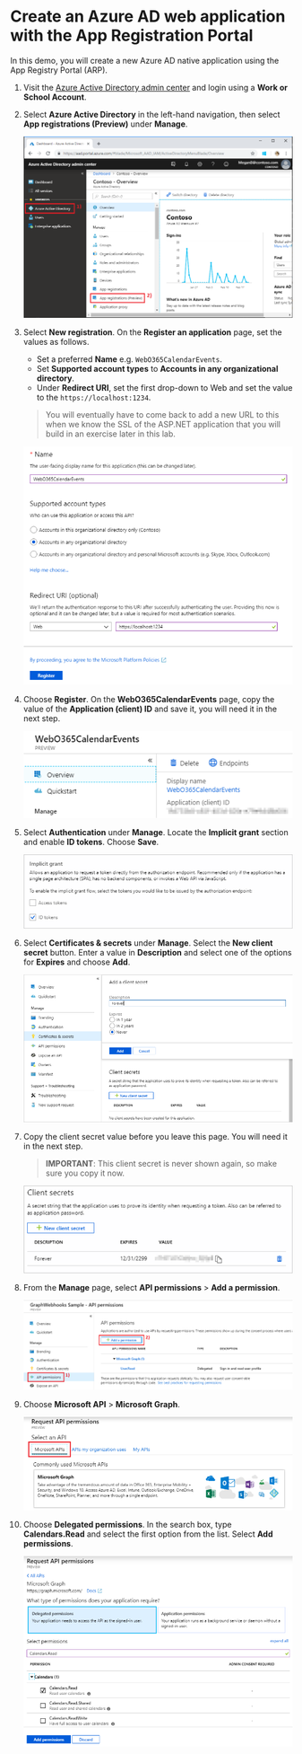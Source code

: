 # Create an Azure AD web application with the App Registration Portal

In this demo, you will create a new Azure AD native application using the App Registry Portal (ARP).

1. Visit the [Azure Active Directory admin center](https://aad.portal.azure.com) and login using a **Work or School Account**.

1. Select **Azure Active Directory** in the left-hand navigation, then select **App registrations (Preview)** under **Manage**.

    ![A screenshot of the App registrations ](../../Images/aad-portal-app-registrations.png)

1. Select **New registration**. On the **Register an application** page, set the values as follows.

    - Set a preferred **Name** e.g. `WebO365CalendarEvents`.
    - Set **Supported account types** to **Accounts in any organizational directory**.
    - Under **Redirect URI**, set the first drop-down to Web and set the value to the `https://localhost:1234`.
    > You will eventually have to come back to add a new URL to this when we know the SSL of the ASP.NET application that you will build in an exercise later in this lab.

    ![A screenshot of the Register an application page](../../Images/aad-register-an-app.PNG)

1. Choose **Register**. On the **WebO365CalendarEvents** page, copy the value of the **Application (client) ID** and save it, you will need it in the next step.

    ![A screenshot of Application Id](../../Images/aad-application-id.PNG)

1. Select **Authentication** under **Manage**. Locate the **Implicit grant** section and enable **ID tokens**. Choose **Save**.

    ![A screenshot of Implicit grant](../../Images/aad-implicit-grant.png)

1. Select **Certificates & secrets** under **Manage**. Select the **New client secret** button. Enter a value in **Description** and select one of the options for **Expires** and choose **Add**.

    ![A screenshot of the Add a client secret dialog](../../Images/aad-new-client-secret.png)

1. Copy the client secret value before you leave this page. You will need it in the next step.

    > **IMPORTANT**:
    > This client secret is never shown again, so make sure you copy it now.

    ![A screenshot of the newly added client secret](../../Images/aad-copy-client-secret.png)

1. From the **Manage** page, select **API permissions** > **Add a permission**.

    ![A screenshot of Select API Permissions](../../Images/aad-api-permissions.PNG)

1. Choose **Microsoft API** > **Microsoft Graph**.

    ![A screenshot of Request API permissions](../../Images/aad-request-api-permissions.PNG)

1. Choose **Delegated permissions**. In the search box, type **Calendars.Read** and select the first option from the list. Select **Add permissions**.

    ![A screenshot of Application permissions](../../Images/aad-delegated-permissions.PNG)